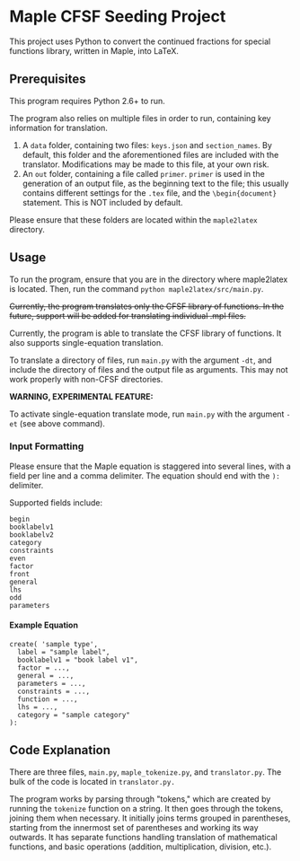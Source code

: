 # Maple CFSF Seeding Project
This project uses Python to convert the continued fractions for special functions library, written in Maple, into LaTeX. 

## Prerequisites
This program requires Python 2.6+ to run.

The program also relies on multiple files in order to run, containing key information for translation.

1. A `data` folder, containing two files: `keys.json` and `section_names`.
   By default, this folder and the aforementioned files are included with the translator.
   Modifications may be made to this file, at your own risk.
2. An `out` folder, containing a file called `primer`. `primer` is used in the generation of an output file,
   as the beginning text to the file; this usually contains different settings for the `.tex` file, and the
   `\begin{document}` statement. This is NOT included by default.

Please ensure that these folders are located within the `maple2latex` directory.


## Usage
To run the program, ensure that you are in the directory where maple2latex is located. Then, run the command `python maple2latex/src/main.py`.

~~Currently, the program translates only the CFSF library of functions. In the future, support will be added for
translating individual .mpl files.~~

Currently, the program is able to translate the CFSF library of functions. It also supports single-equation translation.

To translate a directory of files, run `main.py` with the argument `-dt`, and include the directory of files and the output file as arguments.
This may not work properly with non-CFSF directories.

**WARNING, EXPERIMENTAL FEATURE:**

To activate single-equation translate mode, run `main.py` with the argument `-et` (see above command).


### Input Formatting
Please ensure that the Maple equation is staggered into several lines, with a field per line and a comma delimiter.
The equation should end with the `):` delimiter.

Supported fields include:
```
begin
booklabelv1
booklabelv2
category
constraints
even
factor
front
general
lhs
odd
parameters
```

#### Example Equation

```
create( 'sample type',
  label = "sample label",
  booklabelv1 = "book label v1",
  factor = ...,
  general = ...,
  parameters = ...,
  constraints = ...,
  function = ...,
  lhs = ...,
  category = "sample category"
):
```


## Code Explanation
There are three files, `main.py`, `maple_tokenize.py`, and `translator.py`. The bulk of the code is located in `translator.py.`

The program works by parsing through "tokens," which are created by running the `tokenize` function on a string. 
It then goes through the tokens, joining them when necessary. It initially joins terms grouped in parentheses, starting from 
the innermost set of parentheses and working its way outwards. It has separate functions handling translation of mathematical 
functions, and basic operations (addition, multiplication, division, etc.). 
